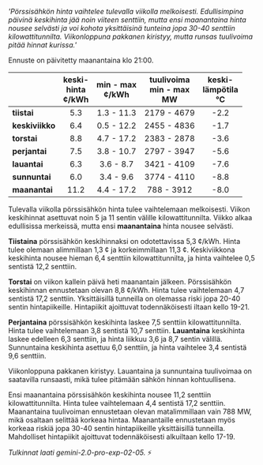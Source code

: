 *'Pörssisähkön hinta vaihtelee tulevalla viikolla melkoisesti. Edullisimpina päivinä keskihinta jää noin viiteen senttiin, mutta ensi maanantaina hinta nousee selvästi ja voi kohota yksittäisinä tunteina jopa 30-40 senttiin kilowattitunnilta. Viikonloppuna pakkanen kiristyy, mutta runsas tuulivoima pitää hinnat kurissa.'*


Ennuste on päivitetty maanantaina klo 21:00.

|   | keski-<br>hinta<br>¢/kWh | min - max<br>¢/kWh | tuulivoima<br>min - max<br>MW | keski-<br>lämpötila<br>°C |
|:-------------|:----------------:|:----------------:|:-------------:|:-------------:|
|  **tiistai**   |      5.3         |     1.3 - 11.3   |   2179 - 4679  |      -2.2     |
|  **keskiviikko**|      6.4         |     0.5 - 12.2   |   2455 - 4836  |      -1.7     |
|  **torstai**  |      8.8         |     4.7 - 17.2   |    2383 - 2878 |      -3.6     |
|  **perjantai** |      7.5         |     3.8 - 10.7   |   2797 - 3947  |      -5.6     |
|  **lauantai**  |      6.3         |     3.6 - 8.7    |   3421 - 4109  |      -7.6     |
|  **sunnuntai** |      6.0         |     3.4 - 9.6    |   3774 - 4110  |      -8.8     |
|  **maanantai** |     11.2         |     4.4 - 17.2   |    788 - 3912  |      -8.0     |

Tulevalla viikolla pörssisähkön hinta tulee vaihtelemaan melkoisesti. Viikon keskihinnat asettuvat noin 5 ja 11 sentin välille kilowattitunnilta. Viikko alkaa edullisissa merkeissä, mutta ensi **maanantaina** hinta nousee selvästi.

**Tiistaina** pörssisähkön keskihinnaksi on odotettavissa 5,3 ¢/kWh. Hinta tulee olemaan alimmillaan 1,3 ¢ ja korkeimmillaan 11,3 ¢. Keskiviikkona keskihinta nousee hieman 6,4 senttiin kilowattitunnilta, ja hinta vaihtelee 0,5 sentistä 12,2 senttiin.

**Torstai** on viikon kallein päivä heti maanantain jälkeen. Pörssisähkön keskihinnan ennustetaan olevan 8,8 ¢/kWh. Hinta tulee vaihtelemaan 4,7 sentistä 17,2 senttiin. Yksittäisillä tunneilla on olemassa riski jopa 20-40 sentin hintapiikeille. Hintapiikit ajoittuvat todennäköisesti iltaan kello 19-21.

**Perjantaina** pörssisähkön keskihinta laskee 7,5 senttiin kilowattitunnilta. Hinta tulee vaihtelemaan 3,8 sentistä 10,7 senttiin. **Lauantaina** keskihinta laskee edelleen 6,3 senttiin, ja hinta liikkuu 3,6 ja 8,7 sentin välillä. Sunnuntaina keskihinta asettuu 6,0 senttiin, ja hinta vaihtelee 3,4 sentistä 9,6 senttiin.

Viikonloppuna pakkanen kiristyy. Lauantaina ja sunnuntaina tuulivoimaa on saatavilla runsaasti, mikä tulee pitämään sähkön hinnan kohtuullisena.

Ensi maanantaina pörssisähkön keskihinta nousee 11,2 senttiin kilowattitunnilta. Hinta tulee vaihtelemaan 4,4 sentistä 17,2 senttiin. Maanantaina tuulivoiman ennustetaan olevan matalimmillaan vain 788 MW, mikä osaltaan selittää korkeaa hintaa. Maanantaille ennustetaan myös korkeaa riskiä jopa 30-40 sentin hintapiikeille yksittäisillä tunneilla. Mahdolliset hintapiikit ajoittuvat todennäköisesti alkuiltaan kello 17-19.

*Tulkinnat laati gemini-2.0-pro-exp-02-05.* ⚡️

